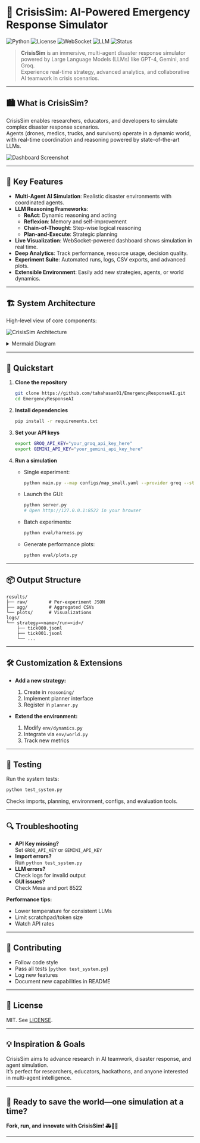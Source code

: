 # 🚨 CrisisSim: AI-Powered Emergency Response Simulator

![Python](https://img.shields.io/badge/Python-3.8+-blue.svg)
![License](https://img.shields.io/badge/License-MIT-green.svg)
![WebSocket](https://img.shields.io/badge/WebSocket-Real--time-orange.svg)
![LLM](https://img.shields.io/badge/LLM-GPT--4-purple.svg)
![Status](https://img.shields.io/badge/Status-Production-success.svg)

> **CrisisSim** is an immersive, multi-agent disaster response simulator powered by Large Language Models (LLMs) like GPT-4, Gemini, and Groq.  
> Experience real-time strategy, advanced analytics, and collaborative AI teamwork in crisis scenarios.

---

## 🏙️ What is CrisisSim?

CrisisSim enables researchers, educators, and developers to simulate complex disaster response scenarios.  
Agents (drones, medics, trucks, and survivors) operate in a dynamic world, with real-time coordination and reasoning powered by state-of-the-art LLMs.

![Dashboard Screenshot](https://github.com/tahahasan01/EmergencyResponseAI/raw/main/assets/dashboard_screenshot.png)

---

## 🧩 Key Features

- **Multi-Agent AI Simulation**: Realistic disaster environments with coordinated agents.
- **LLM Reasoning Frameworks**:  
  - **ReAct**: Dynamic reasoning and acting  
  - **Reflexion**: Memory and self-improvement  
  - **Chain-of-Thought**: Step-wise logical reasoning  
  - **Plan-and-Execute**: Strategic planning
- **Live Visualization**: WebSocket-powered dashboard shows simulation in real time.
- **Deep Analytics**: Track performance, resource usage, decision quality.
- **Experiment Suite**: Automated runs, logs, CSV exports, and advanced plots.
- **Extensible Environment**: Easily add new strategies, agents, or world dynamics.

---

## 🏗️ System Architecture

High-level view of core components:

![CrisisSim Architecture](https://github.com/tahahasan01/EmergencyResponseAI/raw/main/assets/architecture_diagram.png)

<details>
<summary>Mermaid Diagram</summary>

```mermaid
graph TD
    A[YAML Config] --> B[Mesa ABM Framework]
    B --> C[Agent Types]
    B --> D[World Dynamics]
    B --> E[AI Reasoning]
    C --> C1[Drone Agents]
    C --> C2[Medic Agents]
    C --> C3[Truck Agents]
    C --> C4[Survivor Agents]
    D --> D1[Fire Spread]
    D --> D2[Aftershocks]
    D --> D3[Hospital Management]
    E --> E1[ReAct Strategy]
    E --> E2[Reflexion Strategy]
    E --> E3[Chain-of-Thought Strategy]
    E --> E4[Plan-Execute Strategy]
```
</details>

---

## 🚀 Quickstart

1. **Clone the repository**
    ```bash
    git clone https://github.com/tahahasan01/EmergencyResponseAI.git
    cd EmergencyResponseAI
    ```

2. **Install dependencies**
    ```bash
    pip install -r requirements.txt
    ```

3. **Set your API keys**
    ```bash
    export GROQ_API_KEY="your_groq_api_key_here"
    export GEMINI_API_KEY="your_gemini_api_key_here"
    ```

4. **Run a simulation**
    - Single experiment:
      ```bash
      python main.py --map configs/map_small.yaml --provider groq --strategy react --seed 42
      ```
    - Launch the GUI:
      ```bash
      python server.py
      # Open http://127.0.0.1:8522 in your browser
      ```
    - Batch experiments:
      ```bash
      python eval/harness.py
      ```
    - Generate performance plots:
      ```bash
      python eval/plots.py
      ```

---

## 📦 Output Structure

```
results/
├── raw/        # Per-experiment JSON
├── agg/        # Aggregated CSVs
└── plots/      # Visualizations
logs/
└── strategy=<name>/run=<id>/
    ├── tick000.jsonl
    ├── tick001.jsonl
    └── ...
```

---

## 🛠️ Customization & Extensions

- **Add a new strategy:**  
  1. Create in `reasoning/`
  2. Implement planner interface
  3. Register in `planner.py`

- **Extend the environment:**  
  1. Modify `env/dynamics.py`
  2. Integrate via `env/world.py`
  3. Track new metrics

---

## 🧪 Testing

Run the system tests:
```bash
python test_system.py
```
Checks imports, planning, environment, configs, and evaluation tools.

---

## 🔍 Troubleshooting

- **API Key missing?**  
  Set `GROQ_API_KEY` or `GEMINI_API_KEY`
- **Import errors?**  
  Run `python test_system.py`
- **LLM errors?**  
  Check logs for invalid output
- **GUI issues?**  
  Check Mesa and port 8522

**Performance tips:**  
- Lower temperature for consistent LLMs  
- Limit scratchpad/token size  
- Watch API rates

---

## 🤝 Contributing

- Follow code style
- Pass all tests (`python test_system.py`)
- Log new features
- Document new capabilities in README

---

## 📄 License

MIT. See [LICENSE](LICENSE).

---

## 💡 Inspiration & Goals

CrisisSim aims to advance research in AI teamwork, disaster response, and agent simulation.  
It’s perfect for researchers, educators, hackathons, and anyone interested in multi-agent intelligence.

---

## 🚀 Ready to save the world—one simulation at a time?

**Fork, run, and innovate with CrisisSim! 🚑🚒🚁**

---
